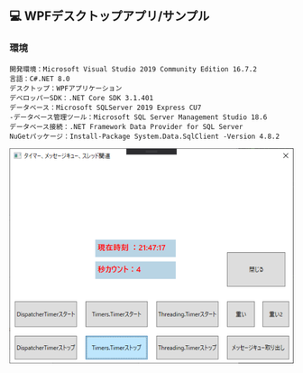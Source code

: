 ﻿## :computer: WPFデスクトップアプリ/サンプル  

### 環境

```
開発環境：Microsoft Visual Studio 2019 Community Edition 16.7.2  
言語：C#.NET 8.0  
デスクトップ：WPFアプリケーション
デベロッパーSDK：.NET Core SDK 3.1.401  
データベース：Microsoft SQLServer 2019 Express CU7  
-データベース管理ツール：Microsoft SQL Server Management Studio 18.6  
データベース接続：.NET Framework Data Provider for SQL Server  
NuGetパッケージ：Install-Package System.Data.SqlClient -Version 4.8.2  
```

![Img](ReadmeImg.png)  